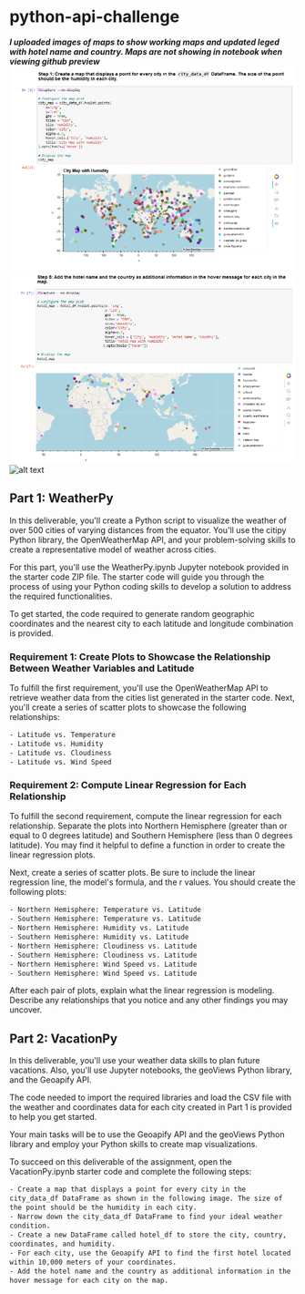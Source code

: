 # python-api-challenge  

***I uploaded images of maps to show working maps and updated leged with hotel name and country. Maps are not showing in notebook when viewing github preview***  
![Map of City Data](https://github.com/jms5039/python-api-challenge/blob/main/city_data_df%20map.png)  
![Map of Hotel Data](https://github.com/jms5039/python-api-challenge/blob/main/hotel%20map.png)  
![alt text](image.jpg)

## Part 1: WeatherPy  

In this deliverable, you'll create a Python script to visualize the weather of over 500 cities of varying distances from the equator. You'll use the citipy Python library, the OpenWeatherMap API, and your problem-solving skills to create a representative model of weather across cities.  

For this part, you'll use the WeatherPy.ipynb Jupyter notebook provided in the starter code ZIP file. The starter code will guide you through the process of using your Python coding skills to develop a solution to address the required functionalities.  

To get started, the code required to generate random geographic coordinates and the nearest city to each latitude and longitude combination is provided.  

### Requirement 1: Create Plots to Showcase the Relationship Between Weather Variables and Latitude  

To fulfill the first requirement, you'll use the OpenWeatherMap API to retrieve weather data from the cities list generated in the starter code. Next, you'll create a series of scatter plots to showcase the following relationships:  

    - Latitude vs. Temperature
    - Latitude vs. Humidity
    - Latitude vs. Cloudiness
    - Latitude vs. Wind Speed  
    
### Requirement 2: Compute Linear Regression for Each Relationship  

To fulfill the second requirement, compute the linear regression for each relationship. Separate the plots into Northern Hemisphere (greater than or equal to 0 degrees latitude) and Southern Hemisphere (less than 0 degrees latitude). You may find it helpful to define a function in order to create the linear regression plots.  

Next, create a series of scatter plots. Be sure to include the linear regression line, the model's formula, and the r values.
You should create the following plots:  

    - Northern Hemisphere: Temperature vs. Latitude
    - Southern Hemisphere: Temperature vs. Latitude
    - Northern Hemisphere: Humidity vs. Latitude
    - Southern Hemisphere: Humidity vs. Latitude
    - Northern Hemisphere: Cloudiness vs. Latitude
    - Southern Hemisphere: Cloudiness vs. Latitude
    - Northern Hemisphere: Wind Speed vs. Latitude
    - Southern Hemisphere: Wind Speed vs. Latitude  
    
After each pair of plots, explain what the linear regression is modeling. Describe any relationships that you notice and any other findings you may uncover.  


## Part 2: VacationPy

In this deliverable, you'll use your weather data skills to plan future vacations. Also, you'll use Jupyter notebooks, the geoViews Python library, and the Geoapify API.  

The code needed to import the required libraries and load the CSV file with the weather and coordinates data for each city created in Part 1 is provided to help you get started.  

Your main tasks will be to use the Geoapify API and the geoViews Python library and employ your Python skills to create map visualizations.  

To succeed on this deliverable of the assignment, open the VacationPy.ipynb starter code and complete the following steps:  

    - Create a map that displays a point for every city in the city_data_df DataFrame as shown in the following image. The size of the point should be the humidity in each city.  
    - Narrow down the city_data_df DataFrame to find your ideal weather condition.  
    - Create a new DataFrame called hotel_df to store the city, country, coordinates, and humidity.
    - For each city, use the Geoapify API to find the first hotel located within 10,000 meters of your coordinates.
    - Add the hotel name and the country as additional information in the hover message for each city on the map.
